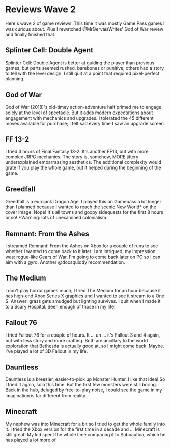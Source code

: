 # Reviews Wave 2
Here's wave 2 of game reviews. This time it was mostly Game Pass games I was curious about. Plus I rewatched @MrGervaisWrites' God of War review and finally finished that.
## Splinter Cell: Double Agent
Splinter Cell: Double Agent is better at guiding the player than previous games, but parts seemed rushed, barebones or punitive; others had a story to tell with the level design. I still quit at a point that required pixel-perfect planning.
## God of War
God of War (2018)'s old-timey action-adventure half primed me to engage solely at the level of spectacle. But it adds modern expectations about engagement with mechanics and upgrades. I tolerated the 45 different moves available for purchase; I felt sad every time I saw an upgrade screen.
## FF 13-2
I tried 3 hours of Final Fantasy 13-2. It's another FF13, but with more complex JRPG mechanics. The story is, somehow, MORE jittery underexplained embarrassing aesthetics. The additional complexity would grate if you play the whole game, but it helped during the beginning of the game.
## Greedfall
Greedfall is a eurojank Dragon Age. I played this on Gamepass a lot longer than I planned because I wanted to reach the scenic New World* on the cover image. Nope! It's all towns and goopy sidequests for the first 8 hours or so! *Warning: lots of unexamined colonialism. 

## Remnant: From the Ashes
I streamed Remnant: From the Ashes on Xbox for a couple of runs to see whether I wanted to come back to it later. I am intrigued; my impression was: rogue-like Gears of War. I'm going to come back later on PC so I can aim with a gyro. Another @docsquiddy recommendation.
## The Medium
I don't play horror games much; I tried The Medium for an hour because it has high-end Xbox Series X graphics and I wanted to see it stream to a One S. Answer: grass gets smudged but lighting survives. I quit when I made it to a Scary Hospital. Seen enough of those in my life!
## Fallout 76
I tried Fallout 76 for a couple of hours. It ... uh ... it's Fallout 3 and 4 again, but with less story and more crafting. Both are ancillary to the world exploration that Bethesda is actually good at, so I might come back. Maybe. I've played a lot of 3D Fallout in my life.
## Dauntless
Dauntless is a breezier, easier-to-pick up Monster Hunter. I like that idea! So I tried it again, solo this time. But the first few monsters were still boring. Back in the hub, deluged by free-to-play noise, I could see the game in my imagination is far different from reality.
## Minecraft
My nephew was into Minecraft for a bit so I tried to get the whole family into it. I tried the Xbox version for the first time in a decade and ... Minecraft is still great! My kid spent the whole time comparing it to Subnautica, which he has played a lot more of.
